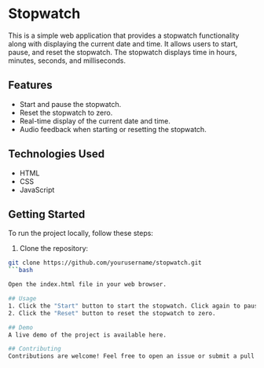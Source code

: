 # Stopwatch 

This is a simple web application that provides a stopwatch functionality along with displaying the current date and time. It allows users to start, pause, and reset the stopwatch. The stopwatch displays time in hours, minutes, seconds, and milliseconds.

## Features

- Start and pause the stopwatch.
- Reset the stopwatch to zero.
- Real-time display of the current date and time.
- Audio feedback when starting or resetting the stopwatch.

## Technologies Used

- HTML
- CSS
- JavaScript

## Getting Started

To run the project locally, follow these steps:

1. Clone the repository:

```bash
git clone https://github.com/yourusername/stopwatch.git
```bash

Open the index.html file in your web browser.

## Usage
1. Click the "Start" button to start the stopwatch. Click again to pause.
2. Click the "Reset" button to reset the stopwatch to zero.

## Demo
A live demo of the project is available here.

## Contributing
Contributions are welcome! Feel free to open an issue or submit a pull request for any improvements or additional features.
